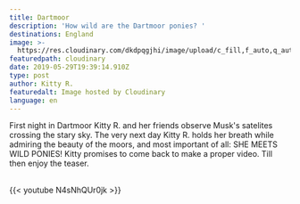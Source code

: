 ```yaml
---
title: Dartmoor
description: 'How wild are the Dartmoor ponies? '
destinations: England
image: >-
  https://res.cloudinary.com/dkdpqgjhi/image/upload/c_fill,f_auto,q_auto,w_300/v1559159022/DSCF80618_nj5n2d.jpg
featuredpath: cloudinary
date: 2019-05-29T19:39:14.910Z
type: post
author: Kitty R.
featuredalt: Image hosted by Cloudinary
language: en
---
```

First night in Dartmoor Kitty R. and her friends observe Musk's satelites crossing the stary sky. The very next day Kitty R. holds her breath while admiring the beauty of the moors, and most important of all: SHE MEETS WILD PONIES! Kitty promises to come back to make a proper video. Till then enjoy the teaser.

<br>{{< youtube N4sNhQUr0jk >}}</br>

